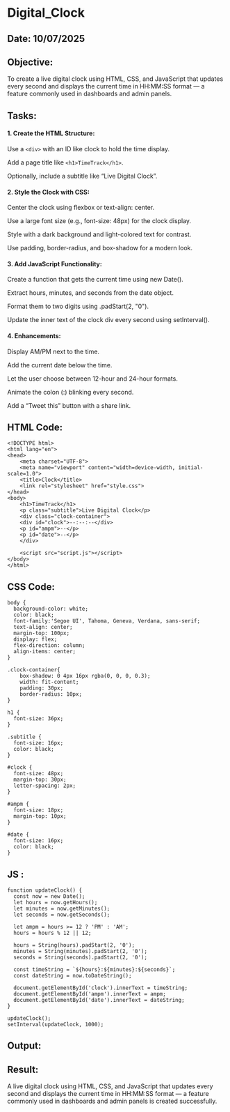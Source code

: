# Digital_Clock
## Date: 10/07/2025
## Objective:
To create a live digital clock using HTML, CSS, and JavaScript that updates every second and displays the current time in HH:MM:SS format — a feature commonly used in dashboards and admin panels.

## Tasks:

#### 1. Create the HTML Structure:
Use a ```<div>``` with an ID like clock to hold the time display.

Add a page title like ```<h1>TimeTrack</h1>```.

Optionally, include a subtitle like “Live Digital Clock”.

#### 2. Style the Clock with CSS:
Center the clock using flexbox or text-align: center.

Use a large font size (e.g., font-size: 48px) for the clock display.

Style with a dark background and light-colored text for contrast.

Use padding, border-radius, and box-shadow for a modern look.

#### 3. Add JavaScript Functionality:
Create a function that gets the current time using new Date().

Extract hours, minutes, and seconds from the date object.

Format them to two digits using .padStart(2, "0").

Update the inner text of the clock div every second using setInterval().

#### 4. Enhancements:
Display AM/PM next to the time.

Add the current date below the time.

Let the user choose between 12-hour and 24-hour formats.

Animate the colon (:) blinking every second.

Add a “Tweet this” button with a share link.
## HTML Code:
```
<!DOCTYPE html>
<html lang="en">
<head>
    <meta charset="UTF-8">
    <meta name="viewport" content="width=device-width, initial-scale=1.0">
    <title>Clock</title>
    <link rel="stylesheet" href="style.css">
</head>
<body>
    <h1>TimeTrack</h1>
    <p class="subtitle">Live Digital Clock</p>
    <div class="clock-container">
    <div id="clock">--:--:--</div>
    <p id="ampm">--</p>
    <p id="date">--</p>
    </div>
    
    <script src="script.js"></script>
</body>
</html>
```
## CSS Code:
```
body {
  background-color: white;
  color: black;
  font-family:'Segoe UI', Tahoma, Geneva, Verdana, sans-serif;
  text-align: center;
  margin-top: 100px;
  display: flex;
  flex-direction: column;
  align-items: center;
}

.clock-container{
    box-shadow: 0 4px 16px rgba(0, 0, 0, 0.3);
    width: fit-content;
    padding: 30px;
    border-radius: 10px;
}

h1 {
  font-size: 36px;
}

.subtitle {
  font-size: 16px;
  color: black;
}

#clock {
  font-size: 48px;
  margin-top: 30px;
  letter-spacing: 2px;
}

#ampm {
  font-size: 18px;
  margin-top: 10px;
}

#date {
  font-size: 16px;
  color: black;
}
```

## JS : 
```
function updateClock() {
  const now = new Date();
  let hours = now.getHours();
  let minutes = now.getMinutes();
  let seconds = now.getSeconds();

  let ampm = hours >= 12 ? 'PM' : 'AM';
  hours = hours % 12 || 12;

  hours = String(hours).padStart(2, '0');
  minutes = String(minutes).padStart(2, '0');
  seconds = String(seconds).padStart(2, '0');

  const timeString = `${hours}:${minutes}:${seconds}`;
  const dateString = now.toDateString();

  document.getElementById('clock').innerText = timeString;
  document.getElementById('ampm').innerText = ampm;
  document.getElementById('date').innerText = dateString;
}

updateClock();
setInterval(updateClock, 1000);
```
## Output:

## Result:
A live digital clock using HTML, CSS, and JavaScript that updates every second and displays the current time in HH:MM:SS format — a feature commonly used in dashboards and admin panels is created successfully.
